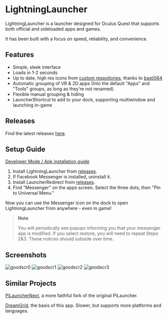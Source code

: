 # LightningLauncher

LightningLauncher is a launcher designed for Oculus Quest that supports both official and sideloaded apps and games.

It has been built with a focus on speed, reliability, and convenience.

## Features
- Simple, sleek interface
- Loads in 1-2 seconds
- Up to date, high res icons from [custom respoitories](https://github.com/basti564/LauncherIcons), thanks to [basti564](https://github.com/basti564/)
- Automatic grouping of VR & 2D apps  (Into the default "Apps" and "Tools" groups, as long as they're not renamed)
- Flexible manual grouping & hiding
- LauncherShortcut to add to your dock, supporting multiwindow and launching in-game


## Releases

Find the latest releases [here](https://github.com/threethan/LightningLauncher/releases).


## Setup Guide
[Developer Mode / Apk installation guide](https://levelup.gitconnected.com/install-android-apps-onto-the-oculus-quest-2-without-going-through-the-app-store-a3336cac3a0e)

1. Install LightningLauncher from [releases](https://github.com/threethan/LightningLauncher/releases/latest).
2. If Facebook Messenger is installed, uninstall it.
3. Install LauncherRedirect from [releases](https://github.com/threethan/LightningLauncher/releases/latest).
4. Find "Messenger" on the apps screen. Select the three dots, then "Pin to Universal Menu."

Now you can use the Messenger icon on the dock to open LightningLauncher from anywhere - even in game!

> **Note**
> 
> You will periodically see popups informing you that your messenger app is modified. If you select restore, you will need to repeat Steps 2&3.
> These notices should subside over time.

## Screenshots
![goodscr0](https://github.com/threethan/LightningLauncher/assets/12588584/8a8645f0-f983-473b-a0a8-bba28d39bbda)
![goodscr1](https://github.com/threethan/LightningLauncher/assets/12588584/47e83a44-e540-43fe-81ac-2e2a84bd0f23)
![goodscr2](https://github.com/threethan/LightningLauncher/assets/12588584/5e5abb5b-a5d5-4f00-9385-6a0f707acc36)
![goodscr3](https://github.com/threethan/LightningLauncher/assets/12588584/d20ee2b2-4e18-4107-ad54-ec1a72295f53)



## Similar Projects

[PiLauncherNext](https://github.com/Veticia/PiLauncherNext), a more faithful fork of the original PiLauncher.

[DreamGrid](https://github.com/basti564/DreamGrid), the basis of this app. Slower, but supports more platforms and languages.
